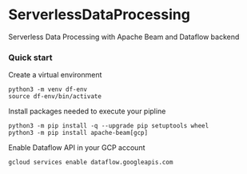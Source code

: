 # ServerlessDataProcessing
Serverless Data Processing with Apache Beam and Dataflow backend

### Quick start

Create a virtual environment 
```
python3 -m venv df-env
source df-env/bin/activate

```
Install packages needed to execute your pipline

```
python3 -m pip install -q --upgrade pip setuptools wheel
python3 -m pip install apache-beam[gcp]
```

Enable Dataflow API in your GCP account

```
gcloud services enable dataflow.googleapis.com
```

